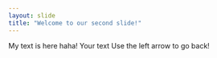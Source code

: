 ```yaml
---
layout: slide
title: "Welcome to our second slide!"
---
```


My text is here haha!
Your text
Use the left arrow to go back!

